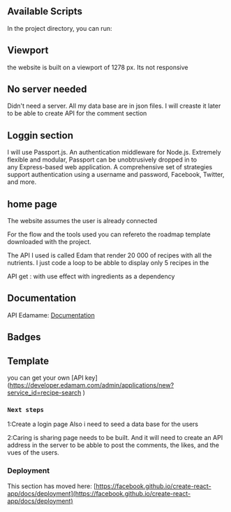 

## Available Scripts

In the project directory, you can run:

<!-- ### `npm start`

Runs the app in the development mode.\
Open [http://localhost:3000](http://localhost:3000) to view it in your browser. -->

## Viewport
the website is built on a viewport of 1278 px. Its not responsive

## No server needed
Didn't need a server. All my data base are in json files. 
I will creaste it later to be able to create API for the comment section

## Loggin section
I will use Passport.js. An authentication middleware for Node.js. Extremely flexible and modular, Passport can be unobtrusively dropped in to any Express-based web application. A comprehensive set of strategies support authentication using a username and password, Facebook, Twitter, and more.

## home page
The website assumes the user is already connected

For the flow and the tools used you can refereto the roadmap template downloaded with the project.


The API I used is called Edam that render 20 000 of recipes with all the nutrients. 
I just code a loop to be abble to display only 5 recipes in the 


API get : with use effect with ingredients as a dependency

## Documentation

API Edamame:
[Documentation](https://developer.edamam.com/edamam-docs-recipe-api)


## Badges

## Template

you can get your own [API key] (https://developer.edamam.com/admin/applications/new?service_id=recipe-search
) 
### `Next steps`

1:Create a login page 
Also i need to seed a data base for the users

2:Caring is sharing page needs to be built. And it will need to create an API address in the server to be abble to post the comments, the likes, and the vues of the users.












### Deployment

This section has moved here: [https://facebook.github.io/create-react-app/docs/deployment](https://facebook.github.io/create-react-app/docs/deployment)

